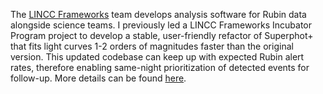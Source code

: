 The [LINCC Frameworks](https://lsstdiscoveryalliance.org/programs/lincc-frameworks/) team develops analysis software for Rubin data alongside science teams. I previously led a LINCC Frameworks Incubator Program project to develop a stable, user-friendly refactor of Superphot+ that fits light curves 1-2 orders of magnitudes faster than the original version. This updated codebase can keep up with expected Rubin alert rates, therefore enabling same-night prioritization of detected events for follow-up. More details can be found [here](https://lsstdiscoveryalliance.org/programs/lincc-frameworks/incubator-awardees/).